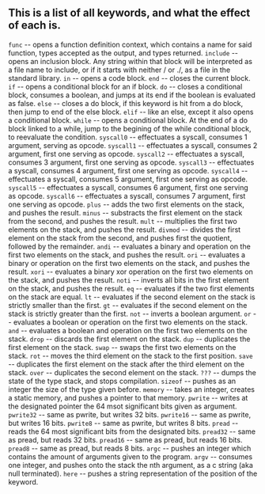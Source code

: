 ## This is a list of all keywords, and what the effect of each is.

`func` -- opens a function definition context, which contains a name for said function, types accepted as the output, and types returned.
`include` -- opens an inclusion block. Any string within that block will be interpreted as a file name to include, or if it starts with neither / or ./, as a file in the standard library.
`in` -- opens a code block.
`end` -- closes the current block.
`if` -- opens a conditional block for an if block.
`do` -- closes a conditional block, consumes a boolean, and jumps at its end if the boolean is evaluated as false.
`else` -- closes a do block, if this keyword is hit from a do block, then jump to end of the else block.
`elif` -- like an else, except it also opens a conditional block.
`while` -- opens a conditional block. At the end of a do block linked to a while, jump to the begining of the while conditional block, to reevaluate the condition.
`syscall0` -- effectuates a syscall, consumes 1 argument, serving as opcode.
`syscall1` -- effectuates a syscall, consumes 2 argument, first one serving as opcode.
`syscall2` -- effectuates a syscall, consumes 3 argument, first one serving as opcode.
`syscall3` -- effectuates a syscall, consumes 4 argument, first one serving as opcode.
`syscall4` -- effectuates a syscall, consumes 5 argument, first one serving as opcode.
`syscall5` -- effectuates a syscall, consumes 6 argument, first one serving as opcode.
`syscall6` -- effectuates a syscall, consumes 7 argument, first one serving as opcode.
`plus` -- adds the two first elements on the stack, and pushes the result.
`minus` -- substracts the first element on the stack from the second, and pushes the result.
`mult` -- multiplies the first two elements on the stack, and pushes the result.
`divmod` -- divides the first element on the stack from the second, and pushes first the quotient, followed by the remainder.
`andi` -- evaluates a binary and operation on the first two elements on the stack, and pushes the result.
`ori` -- evaluates a binary or operation on the first two elements on the stack, and pushes the result.
`xori` -- evaluates a binary xor operation on the first two elements on the stack, and pushes the result.
`noti` -- inverts all bits in the first element on the stack, and pushes the result.
`eq` -- evaluates if the two first elements on the stack are equal.
`lt` -- evaluates if the second element on the stack is strictly smaller than the first.
`gt` -- evaluates if the second element on the stack is strictly greater than the first.
`not` -- inverts a boolean argument.
`or` -- evaluates a boolean or operation on the first two elements on the stack.
`and` -- evaluates a boolean and operation on the first two elements on the stack.
`drop` -- discards the first element on the stack.
`dup` -- duplicates the first element on the stack.
`swap` -- swaps the first two elements on the stack.
`rot` -- moves the third element on the stack to the first position.
`save` -- duplicates the first element on the stack after the third element on the stack.
`over` -- duplicates the second element on the stack.
`???` -- dumps the state of the type stack, and stops compilation.
`sizeof` -- pushes as an integer the size of the type given before.
`memory` -- takes an integer, creates a static memory, and pushes a pointer to that memory.
`pwrite` -- writes at the designated pointer the 64 msot significant bits given as argument.
`pwrite32` -- same as pwrite, but writes 32 bits.
`pwrite16` -- same as pwrite, but writes 16 bits.
`pwrite8` -- same as pwrite, but writes 8 bits.
`pread` -- reads the 64 most significant bits from the designated bits.
`pread32` -- same as pread, but reads 32 bits.
`pread16` -- same as pread, but reads 16 bits.
`pread8` -- same as pread, but reads 8 bits.
`argc` -- pushes an integer which contains the amount of arguments given to the program.
`argv` -- consumes one integer, and pushes onto the stack the nth argument, as a c string (aka null terminated).
`here` -- pushes a string representation of the position of the keyword.
